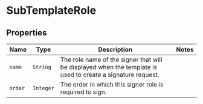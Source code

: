 

# SubTemplateRole



## Properties

| Name | Type | Description | Notes |
|------------ | ------------- | ------------- | -------------|
| `name` | ```String``` |  The role name of the signer that will be displayed when the template is used to create a signature request.  |  |
| `order` | ```Integer``` |  The order in which this signer role is required to sign.  |  |



